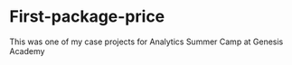 # First-package-price
This was one of my case projects for Analytics Summer Camp at Genesis Academy
